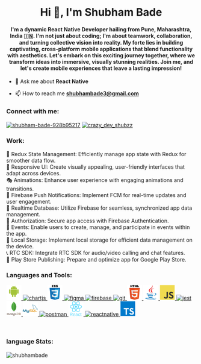 <h1 align="center">Hi 👋, I'm Shubham Bade</h1>
<h4 align="center">I'm a dynamic React Native Developer hailing from Pune, Maharashtra, India 🇮🇳. I'm not just about coding; I'm about teamwork, collaboration, and turning collective vision into reality. My forte lies in building captivating, cross-platform mobile applications that blend functionality with aesthetics. Let's embark on this exciting journey together, where we transform ideas into immersive, visually stunning realities. Join me, and let's create mobile experiences that leave a lasting impression!</h4>

- 💬 Ask me about **React Native**

- 📫 How to reach me **shubhambade3@gmail.com**

<h3 align="left">Connect with me:</h3>
<p align="left">
<a href="https://linkedin.com/in/shubham-bade-928b95217" target="blank"><img align="center" src="https://raw.githubusercontent.com/rahuldkjain/github-profile-readme-generator/master/src/images/icons/Social/linked-in-alt.svg" alt="shubham-bade-928b95217" height="30" width="40" /></a>
<a href="https://instagram.com/crazy_dev_shubzz" target="blank"><img align="center" src="https://raw.githubusercontent.com/rahuldkjain/github-profile-readme-generator/master/src/images/icons/Social/instagram.svg" alt="crazy_dev_shubzz" height="30" width="40" /></a>
</p>

<h3>Work:</h3>
<p align="left">
🔄 Redux State Management: Efficiently manage app state with Redux for smoother data flow. <br>
🎨 Responsive UI: Create visually appealing, user-friendly interfaces that adapt across devices. <br>
🎭 Animations: Enhance user experience with engaging animations and transitions. <br>
📩 Firebase Push Notifications: Implement FCM for real-time updates and user engagement. <br>
🔗 Realtime Database: Utilize Firebase for seamless, synchronized app data management. <br>
🔐 Authorization: Secure app access with Firebase Authentication. <br>
📅 Events: Enable users to create, manage, and participate in events within the app. <br>
💾 Local Storage: Implement local storage for efficient data management on the device. <br>
📞 RTC SDK: Integrate RTC SDK for audio/video calling and chat features. <br>
📱 Play Store Publishing: Prepare and optimize app for Google Play Store. <br>
</p>

<h3 align="left">Languages and Tools:</h3>
<p align="left"> <a href="https://developer.android.com" target="_blank" rel="noreferrer"> <img src="https://raw.githubusercontent.com/devicons/devicon/master/icons/android/android-original-wordmark.svg" alt="android" width="40" height="40"/> </a> <a href="https://www.chartjs.org" target="_blank" rel="noreferrer"> <img src="https://www.chartjs.org/media/logo-title.svg" alt="chartjs" width="40" height="40"/> </a> <a href="https://www.w3schools.com/css/" target="_blank" rel="noreferrer"> <img src="https://raw.githubusercontent.com/devicons/devicon/master/icons/css3/css3-original-wordmark.svg" alt="css3" width="40" height="40"/> </a> <a href="https://www.figma.com/" target="_blank" rel="noreferrer"> <img src="https://www.vectorlogo.zone/logos/figma/figma-icon.svg" alt="figma" width="40" height="40"/> </a> <a href="https://firebase.google.com/" target="_blank" rel="noreferrer"> <img src="https://www.vectorlogo.zone/logos/firebase/firebase-icon.svg" alt="firebase" width="40" height="40"/> </a> <a href="https://git-scm.com/" target="_blank" rel="noreferrer"> <img src="https://www.vectorlogo.zone/logos/git-scm/git-scm-icon.svg" alt="git" width="40" height="40"/> </a> <a href="https://www.w3.org/html/" target="_blank" rel="noreferrer"> <img src="https://raw.githubusercontent.com/devicons/devicon/master/icons/html5/html5-original-wordmark.svg" alt="html5" width="40" height="40"/> </a> <a href="https://www.java.com" target="_blank" rel="noreferrer"> <img src="https://raw.githubusercontent.com/devicons/devicon/master/icons/java/java-original.svg" alt="java" width="40" height="40"/> </a> <a href="https://developer.mozilla.org/en-US/docs/Web/JavaScript" target="_blank" rel="noreferrer"> <img src="https://raw.githubusercontent.com/devicons/devicon/master/icons/javascript/javascript-original.svg" alt="javascript" width="40" height="40"/> </a> <a href="https://jestjs.io" target="_blank" rel="noreferrer"> <img src="https://www.vectorlogo.zone/logos/jestjsio/jestjsio-icon.svg" alt="jest" width="40" height="40"/> </a> <a href="https://www.mongodb.com/" target="_blank" rel="noreferrer"> <img src="https://raw.githubusercontent.com/devicons/devicon/master/icons/mongodb/mongodb-original-wordmark.svg" alt="mongodb" width="40" height="40"/> </a> <a href="https://www.mysql.com/" target="_blank" rel="noreferrer"> <img src="https://raw.githubusercontent.com/devicons/devicon/master/icons/mysql/mysql-original-wordmark.svg" alt="mysql" width="40" height="40"/> </a> <a href="https://postman.com" target="_blank" rel="noreferrer"> <img src="https://www.vectorlogo.zone/logos/getpostman/getpostman-icon.svg" alt="postman" width="40" height="40"/> </a> <a href="https://reactjs.org/" target="_blank" rel="noreferrer"> <img src="https://raw.githubusercontent.com/devicons/devicon/master/icons/react/react-original-wordmark.svg" alt="react" width="40" height="40"/> </a> <a href="https://reactnative.dev/" target="_blank" rel="noreferrer"> <img src="https://reactnative.dev/img/header_logo.svg" alt="reactnative" width="40" height="40"/> </a> <a href="https://www.typescriptlang.org/" target="_blank" rel="noreferrer"> <img src="https://raw.githubusercontent.com/devicons/devicon/master/icons/typescript/typescript-original.svg" alt="typescript" width="40" height="40"/> </a> </p>
<br>
<h3>language Stats:</h3>
<p><img align="center" src="https://github-readme-stats.vercel.app/api/top-langs?username=shubhambade&show_icons=true&locale=en&layout=compact" alt="shubhambade" /></p>
